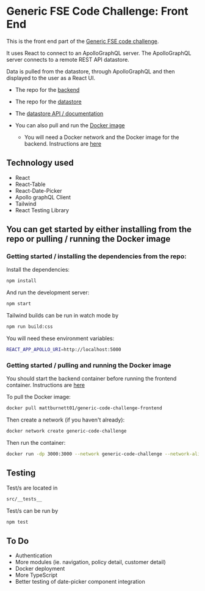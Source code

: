 
# Generic FSE Code Challenge: Front End

This is the front end part of the [Generic FSE code challenge](https://github.com/mattburnett-repo/generic-fse-code-challenge/tree/main/).

It uses React to connect to an ApolloGraphQL server. The ApolloGraphQL server connects to a remote REST API datastore.

Data is pulled from the datastore, through ApolloGraphQL and then displayed to the user as a React UI.

* The repo for the [backend](https://github.com/mattburnett-repo/generic-fse-code-challenge/tree/main/backend)
* The repo for the [datastore](https://github.com/mattburnett-repo/feather-fullstack-codechallenge-datastore)
* The [datastore API / documentation](https://feather-datastore.herokuapp.com/api/v1/api-docs/)

* You can also pull and run the [Docker image](https://hub.docker.com/r/mattburnett01/generic-code-challenge-frontend)
  * You will need a Docker network and the Docker image for the backend. Instructions are [here](https://github.com/mattburnett-repo/generic-fse-code-challenge/tree/main/backend) 

## Technology used
* React
* React-Table
* React-Date-Picker
* Apollo graphQL Client
* Tailwind
* React Testing Library
  
## You can get started by either installing from the repo or pulling / running the Docker image
### Getting started / installing the dependencies from the repo:
Install the dependencies:

```bash
npm install
```

And run the development server:

```bash
npm start
```

Tailwind builds can be run in watch mode by 
```bash
npm run build:css
```

You will need these environment variables: 
```bash
REACT_APP_APOLLO_URI=http://localhost:5000
```

### Getting started / pulling and running the Docker image
You should start the backend container before running the frontend container.  Instructions are [here](https://github.com/mattburnett-repo/generic-fse-code-challenge/tree/main/backend) 

To pull the Docker image:
```bash
docker pull mattburnett01/generic-code-challenge-frontend
```
Then create a network (if you haven't already):
```bash
docker network create generic-code-challenge
```
Then run the container:
```bash
docker run -dp 3000:3000 --network generic-code-challenge --network-alias frontend -e REACT_APP_APOLLO_URI=http://0.0.0.0:5000 generic-code-challenge-frontend
```

## Testing
Test/s are located in 
```bash
src/__tests__
```

Test/s can be run by
```bash
npm test
```

## To Do
* Authentication
* More modules (ie. navigation, policy detail, customer detail)
* Docker deployment
* More TypeScript
* Better testing of date-picker component integration